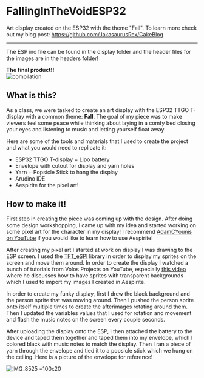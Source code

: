 # FallingInTheVoidESP32
Art display created on the ESP32 with the theme "Fall". To learn more check out my blog post: https://github.com/JakasaurusRex/CakeBlog

***

The ESP ino file can be found in the display folder and the header files for the images are in the headers folder!

**The final product!!**\
![compilation](https://github.com/user-attachments/assets/cff865c5-66ac-42ee-b49b-f6057763ecab)

## What is this?
As a class, we were tasked to create an art display with the ESP32 TTGO T-display with a common theme: **Fall**. The goal of my piece was to make viewers feel some peace while thinking about laying in a comfy bed closing your eyes and listening to music and letting yourself float away. 

Here are some of the tools and materials that I used to create the project and what you would need to replicate it:  
- ESP32 TTGO T-display + Lipo battery
- Envelope with cutout for display and yarn holes
- Yarn + Popsicle Stick to hang the display
- Arudino IDE
- Aespirite for the pixel art!


## How to make it!

First step in creating the piece was coming up with the design. After doing some design workshopping, I came up with my idea and started working on some pixel art for the character in my display! I recommend [AdamCYounis on YouTube](https://www.youtube.com/watch?v=59Y6OTzNrhk&t=45s&ab_channel=AdamCYounis) if you would like to learn how to use Aespirite!

After creating my pixel art I started at work on display I was drawing to the ESP screen. I used the [TFT_eSPI](https://github.com/Bodmer/TFT_eSPI) library in order to display my sprites on the screen and move them around. In order to create the display I watched a bunch of tutorials from Volos Projects on YouTube, especially [this video](https://www.youtube.com/watch?v=U4jOFLFNZBI&ab_channel=VolosProjects) where he discusses how to have sprites with transparent backgrounds which I used to import my images I created in Aespirite. 

In order to create my funky display, first I drew the black background and the person sprite that was moving around. Then I pushed the person sprite onto itself multiple times to create the afterimages rotating around them. Then I updated the variables values that I used for rotation and movement and flash the music notes on the screen every couple seconds. 

After uploading the display onto the ESP, I then attached the battery to the device and taped them together and taped them into my envelope, which I colored black with music notes to match the display. Then I ran a piece of yarn through the envelope and tied it to a popsicle stick which we hung on the ceiling. Here is a picture of the envelope for reference!

![IMG_8525 =100x20](https://github.com/user-attachments/assets/43b45b57-20ef-4173-a7bc-2eb4713d1a58)
